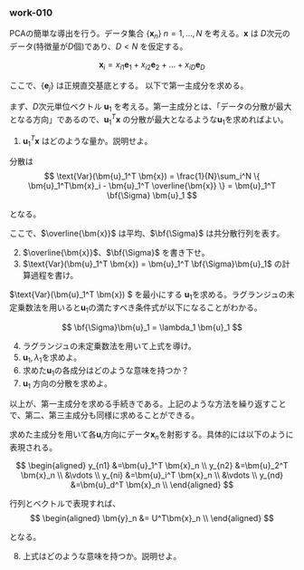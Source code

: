 ### work-010

PCAの簡単な導出を行う。データ集合 $\{\bm{x}_n\} \ n=1, \dots , N$  を考える。$\bm{x}$ は $D$次元のデータ(特徴量が$D$個)であり、$D<N$ を仮定する。  

$$
\bm{x}_i = x_{i1}\bm{e}_1 + x_{i2}\bm{e}_2  + \dots + x_{iD}\bm{e}_D 
$$

ここで、$\{\bm{e}_j\}$ は正規直交基底とする。 以下で第一主成分を求める。

まず、$D$次元単位ベクトル $\bm{u}_1$ を考える。第一主成分とは、「データの分散が最大となる方向」であるので、$\bm{u}_1^T \bm{x}$ の分散が最大となるような$\bm{u}_1$を求めればよい。


1. $\bm{u}_1^T \bm{x}$ はどのような量か。説明せよ。


分散は
$$
\text{Var}(\bm{u}_1^T \bm{x}) = \frac{1}{N}\sum_i^N \{ \bm{u}_1^T\bm{x}_i - \bm{u}_1^T \overline{\bm{x}} \} = \bm{u}_1^T \bf{\Sigma} \bm{u}_1
$$

となる。


ここで、$\overline{\bm{x}}$ は平均、$\bf{\Sigma}$ は共分散行列を表す。

2. $\overline{\bm{x}}$、$\bf{\Sigma}$ を書き下せ。
3. $\text{Var}(\bm{u}_1^T \bm{x}) = \bm{u}_1^T \bf{\Sigma}\bm{u}_1$  の計算過程を書け。


$\text{Var}(\bm{u}_1^T \bm{x}) $ を最小にする $\bm{u}_1$を求める。ラグランジュの未定乗数法を用いると$\bm{u}_1$の満たすべき条件式が以下になることがわかる。

$$
\bf{\Sigma}\bm{u}_1 = \lambda_1 \bm{u}_1
$$

4. ラグランジュの未定乗数法を用いて上式を導け。
5. $\bm{u}_1, \lambda_1$を求めよ。
5. 求めた$\bm{u}_1$の各成分はどのような意味を持つか？
6. $\bm{u}_1$ 方向の分散を求めよ。

以上が、第一主成分を求める手続きである。上記のような方法を繰り返すことで、第二、第三主成分も同様に求めることができる。

求めた主成分を用いて各$\bm{u}_i$方向にデータ$\bm{x}_n$を射影する。具体的には以下のように表現される。


$$
\begin{aligned}
    y_{n1} &=\bm{u}_1^T \bm{x}_n \\
    y_{n2} &=\bm{u}_2^T \bm{x}_n \\
    &\vdots \\
    y_{ni} &=\bm{u}_i^T \bm{x}_n \\
    &\vdots \\
    y_{nd} &=\bm{u}_d^T \bm{x}_n \\
\end{aligned}
$$


行列とベクトルで表現すれば、
$$
\begin{aligned}
    \bm{y}_n &= U^T\bm{x}_n \\ 
\end{aligned}
$$

となる。

8. 上式はどのような意味を持つか。説明せよ。